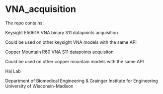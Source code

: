 # VNA_acquisition
The repo contains:

Keysight E5061A VNA binary S11 datapoints acquisition

Could be used on other keysight VNA models with the same API

Copper Mountain R60 VNA S11 datapoints acquisiton

Could be used on other copper mountain models with the same API


Hai Lab

Department of Biomedical Engineering
& Grainger Institute for Engineering
University of Wisconsin-Madison
